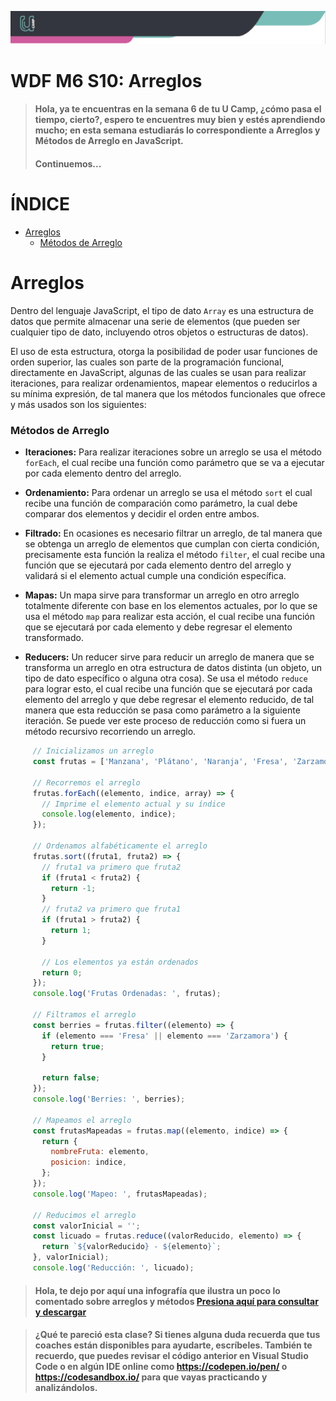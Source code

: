 ![Banner](./imagenes/banner.png)

# WDF M6 S10: Arreglos

>#### Hola, ya te encuentras en la semana 6 de tu U Camp, ¿cómo pasa el tiempo, cierto?, espero te encuentres muy bien y estés aprendiendo mucho; en esta semana estudiarás lo correspondiente a Arreglos y Métodos de Arreglo en JavaScript.
>#### Continuemos...

# ÍNDICE

- [Arreglos](https://github.com/U-Camp/BOOT-M1-SEM6/blob/main/README.md#arreglos)
  - [Métodos de Arreglo](https://github.com/U-Camp/BOOT-M1-SEM6/blob/main/README.md#m%C3%A9todos-de-arreglo)

# Arreglos

Dentro del lenguaje JavaScript, el tipo de dato `Array` es una estructura de datos que permite almacenar una serie de elementos (que pueden ser cualquier tipo de dato, incluyendo otros objetos o estructuras de datos).

El uso de esta estructura, otorga la posibilidad de poder usar funciones de orden superior,  las cuales son parte de la programación funcional, directamente en JavaScript, algunas de las cuales se usan para realizar iteraciones, para realizar ordenamientos, mapear elementos o reducirlos a su mínima expresión, de tal manera que los métodos funcionales que ofrece y más usados son los siguientes:

### Métodos de Arreglo

- **Iteraciones:** Para realizar iteraciones sobre un arreglo se usa el método `forEach`, el cual recibe una función como parámetro que se va a ejecutar por cada elemento dentro del arreglo.

- **Ordenamiento:** Para ordenar un arreglo se usa el método `sort` el cual recibe una función de comparación como parámetro, la cual debe comparar dos elementos y decidir el orden entre ambos.

- **Filtrado:** En ocasiones es necesario filtrar un arreglo, de tal manera que se obtenga un arreglo de elementos que cumplan con cierta condición, precisamente esta función la realiza el método `filter`, el cual recibe una función que se ejecutará por cada elemento dentro del arreglo y validará si el elemento actual cumple una condición específica.

-   **Mapas:** Un mapa sirve para transformar un arreglo en otro arreglo totalmente diferente con base en los elementos actuales, por lo que se usa el método `map` para realizar esta acción, el cual recibe una función que se ejecutará por cada elemento y debe regresar el elemento transformado.
  
- **Reducers:** Un reducer sirve para reducir un arreglo de manera que se transforma un arreglo en otra estructura de datos distinta (un objeto, un tipo de dato específico o alguna otra cosa). Se usa el método `reduce` para lograr esto, el cual recibe una función que se ejecutará por cada elemento del arreglo y que debe regresar el elemento reducido, de tal manera que esta reducción se pasa como parámetro a la siguiente iteración. Se puede ver este proceso de reducción como si fuera un método recursivo recorriendo un arreglo.


```javascript
     // Inicializamos un arreglo
     const frutas = ['Manzana', 'Plátano', 'Naranja', 'Fresa', 'Zarzamora'];

     // Recorremos el arreglo
     frutas.forEach((elemento, indice, array) => {
       // Imprime el elemento actual y su índice
       console.log(elemento, indice);
     });

     // Ordenamos alfabéticamente el arreglo
     frutas.sort((fruta1, fruta2) => {
       // fruta1 va primero que fruta2
       if (fruta1 < fruta2) {
         return -1;
       }
       // fruta2 va primero que fruta1
       if (fruta1 > fruta2) {
         return 1;
       }

       // Los elementos ya están ordenados
       return 0;
     });
     console.log('Frutas Ordenadas: ', frutas);

     // Filtramos el arreglo
     const berries = frutas.filter((elemento) => {
       if (elemento === 'Fresa' || elemento === 'Zarzamora') {
         return true;
       }

       return false;
     });
     console.log('Berries: ', berries);

     // Mapeamos el arreglo
     const frutasMapeadas = frutas.map((elemento, indice) => {
       return {
         nombreFruta: elemento,
         posicion: indice,
       };
     });
     console.log('Mapeo: ', frutasMapeadas);

     // Reducimos el arreglo
     const valorInicial = '';
     const licuado = frutas.reduce((valorReducido, elemento) => {
       return `${valorReducido} - ${elemento}`;
     }, valorInicial);
     console.log('Reducción: ', licuado);
```     
>#### Hola, te dejo por aquí una infografía que ilustra un poco lo comentado sobre arreglos y métodos [Presiona aquí para consultar y descargar](https://github.com/U-Camp/BOOT-M1-SEM6/blob/main/infografias/M1_S6_Infografia%2001.pdf)

>#### ¿Qué te pareció esta clase? Si tienes alguna duda recuerda que tus coaches están disponibles para ayudarte, escríbeles. También te recuerdo, que puedes revisar el código anterior en Visual Studio Code o en algún IDE online como https://codepen.io/pen/ o  https://codesandbox.io/ para que vayas practicando y analizándolos. 
